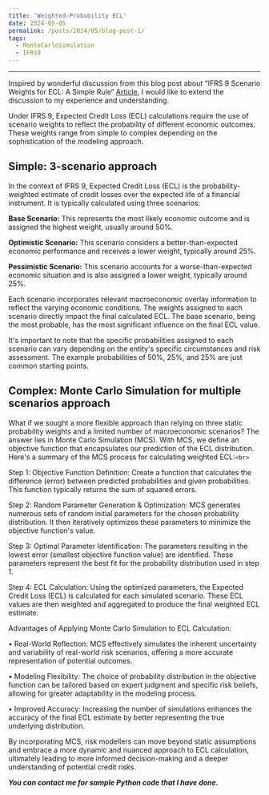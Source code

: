 ```yaml
---
title: 'Weighted-Probability ECL'
date: 2024-05-05
permalink: /posts/2024/05/blog-post-1/
tags:
  - MonteCarloSimulation
  - IFRS9
---
```


--------



Inspired by wonderful discussion from this blog post about “IFRS 9 Scenario Weights for ECL: A Simple Rule” [Article](https://www.garp.org/risk-intelligence/credit/ifrs9-scenario-ecl-031023), I would like to extend the discussion to my experience and understanding. 

Under IFRS 9, Expected Credit Loss (ECL) calculations require the use of scenario weights to reflect the probability of different economic outcomes. These weights range from simple to complex depending on the sophistication of the modeling approach.

Simple: 3-scenario approach
-------
In the context of IFRS 9, Expected Credit Loss (ECL) is the probability-weighted estimate of credit losses over the expected life of a financial instrument. It is typically calculated using three scenarios:

  **Base Scenario:** This represents the most likely economic outcome and is assigned the highest weight, usually around 50%.
  
  **Optimistic Scenario:** This scenario considers a better-than-expected economic performance and receives a lower weight, typically around 25%.
  
  **Pessimistic Scenario:** This scenario accounts for a worse-than-expected economic situation and is also assigned a lower weight, typically around 25%.

  
Each scenario incorporates relevant macroeconomic overlay information to reflect the varying economic conditions. The weights assigned to each scenario directly impact the final calculated ECL. The base scenario, being the most probable, has the most significant influence on the final ECL value.

It's important to note that the specific probabilities assigned to each scenario can vary depending on the entity's specific circumstances and risk assessment. The example probabilities of 50%, 25%, and 25% are just common starting points.


Complex: Monte Carlo Simulation for multiple scenarios approach
-------
What if we sought a more flexible approach than relying on three static probability weights and a limited number of macroeconomic scenarios? The answer lies in Monte Carlo Simulation (MCS).
With MCS, we define an objective function that encapsulates our prediction of the ECL distribution. Here's a summary of the MCS process for calculating weighted ECL:`<br>`


Step 1: Objective Function Definition: Create a function that calculates the difference (error) between predicted probabilities and given probabilities. This function typically returns the sum of squared errors.

Step 2: Random Parameter Generation & Optimization: MCS generates numerous sets of random initial parameters for the chosen probability distribution. It then iteratively optimizes these parameters to minimize the objective function's value.

Step 3: Optimal Parameter Identification: The parameters resulting in the lowest error (smallest objective function value) are identified. These parameters represent the best fit for the probability distribution used in step 1.

Step 4: ECL Calculation: Using the optimized parameters, the Expected Credit Loss (ECL) is calculated for each simulated scenario. These ECL values are then weighted and aggregated to produce the final weighted ECL estimate.



Advantages of Applying Monte Carlo Simulation to ECL Calculation:

•	Real-World Reflection: MCS effectively simulates the inherent uncertainty and variability of real-world risk scenarios, offering a more accurate representation of potential outcomes.

•	Modeling Flexibility: The choice of probability distribution in the objective function can be tailored based on expert judgment and specific risk beliefs, allowing for greater adaptability in the modeling process.

•	Improved Accuracy: Increasing the number of simulations enhances the accuracy of the final ECL estimate by better representing the true underlying distribution.

By incorporating MCS, risk modellers can move beyond static assumptions and embrace a more dynamic and nuanced approach to ECL calculation, ultimately leading to more informed decision-making and a deeper understanding of potential credit risks.


***You can contact me for sample Python code that I have done.***



